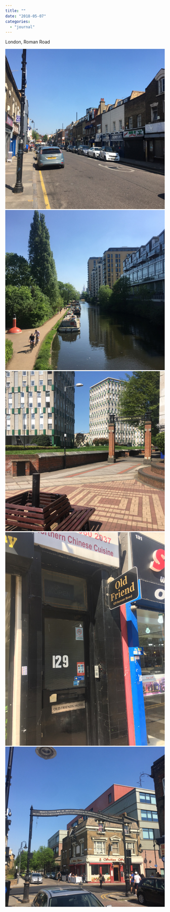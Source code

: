 ```yaml
---
title: ""
date: "2018-05-07"
categories: 
  - "journal"
---
```


London, Roman Road

![](images/f6ef7a07f7.jpg)![](images/f2741ec2c0.jpg)![](images/8b15d5dd72.jpg)![](images/216855d0b9.jpg)![](images/bd1da9ff7b.jpg)
